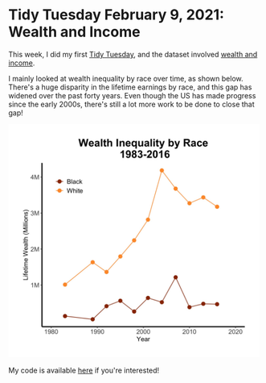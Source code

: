 # Tidy Tuesday February 9, 2021: Wealth and Income

This week, I did my first [Tidy Tuesday](https://github.com/rfordatascience/tidytuesday), and the dataset involved [wealth and income](https://github.com/rfordatascience/tidytuesday/blob/master/data/2021/2021-02-09/readme.md).

I mainly looked at wealth inequality by race over time, as shown below. There's a huge disparity in the lifetime earnings by race, and this gap has widened over the past forty years. Even though the US has made progress since the early 2000s, there's still a lot more work to be done to close that gap!

<img src="https://github.com/aboskovic21/tidy_tuesday/blob/main/2021/plot.jpg" width="500">

My code is available [here](https://github.com/aboskovic21/tidy_tuesday/blob/main/2021/week6.Rmd) if you're interested!
